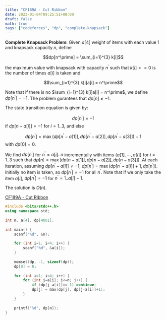 ```yaml
---
title: "CF189A - Cut Ribbon"
date: 2023-01-04T09:25:51+08:00
draft: false
math: true
tags: ["codeforces", "dp", "complete-knapsack"]
---
```


**Complete Knapsack Problem**: Given $a[4]$ weight of items with each value 1 and knapsack capacity $n$, define 

$$dp[n^\prime] = \sum_{i=1}^{3} k[i]$$

the maximum value with knapsack with capacity $n^\prime$ such that $k[i] >= 0$ is the number of times $a[i]$ is taken and 

$$\sum_{i=1}^{3} k[i]a[i] = n^\prime$$

Note that if there is no $\sum_{i=1}^{3} k[i]a[i] = n^\prime$, we define $dp[n^\prime] = -1$. The problem gurantees that $dp[n] \neq -1$.

The state transition equation is given by:

$$dp[n^\prime] = -1$$ if $dp[n-a[i]] = -1$ for $i=1..3$, and else

$$dp[n^\prime] = \max(dp[n^\prime-a[1]], dp[n^\prime-a[2]], dp[n^\prime-a[3]]) + 1$$ with $dp[0] = 0$.

We find $dp[n^\prime]$ for $n^\prime = a[i]..n$ incrementally with items $\lbrace a[1], \cdots, a[i] \rbrace$ for $i=1..3$ such that $dp[n] = \max(dp[n-a[1]], dp[n-a[2]], dp[n-a[3]])$. At each iteration, assuming $dp[n^\prime-a[i]] \neq -1$, $dp[n^\prime] = \max(dp[n^\prime-a[i]]+1, dp[n^\prime])$. Initially no item is taken, so $dp[n^\prime] = -1$ for all $n^\prime$. Note that if we only take the item $a[i]$, $dp[n^\prime] = -1$ for $n^\prime = 1..a[i]-1$. 

The solution is $O(n)$.

[CF189A - Cut Ribbon](https://codeforces.com/problemset/problem/189/A)

```cpp
#include <bits/stdc++.h>
using namespace std;
 
int n, a[4], dp[4001];
 
int main() {
    scanf("%d", &n);
    
    for (int i=1; i<4; i++) {
        scanf("%d", &a[i]);
    }
    
    memset(dp, -1, sizeof(dp));
    dp[0] = 0;
    
    for (int i=1; i<4; i++) {
        for (int j=a[i]; j<=n; j++) {
            if (dp[j-a[i]]==-1) continue;
            dp[j] = max(dp[j], dp[j-a[i]]+1);
        }
    }
    
    printf("%d", dp[n]);
}
```